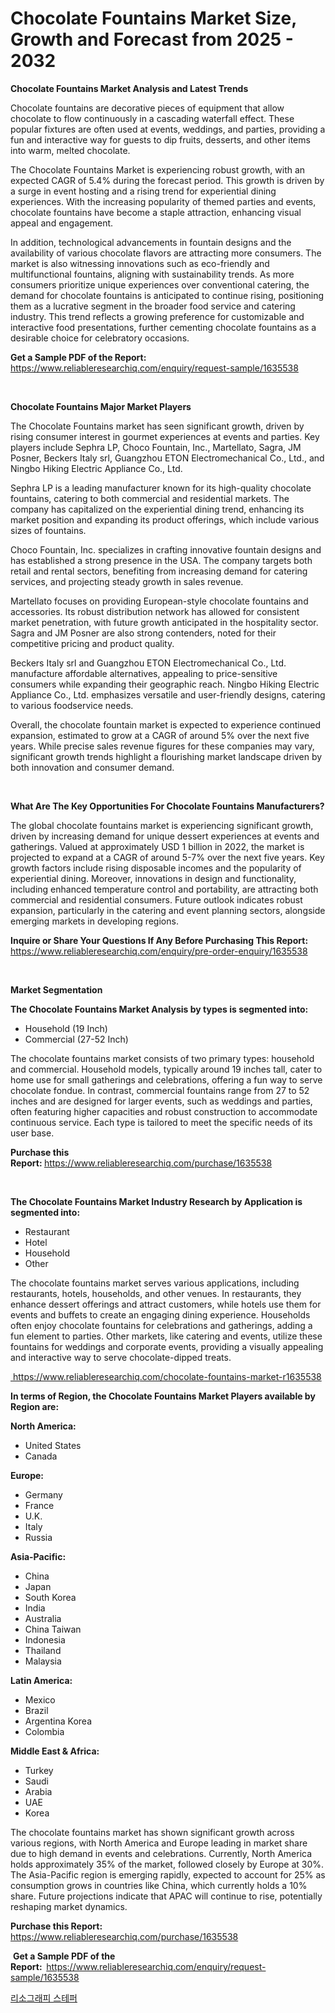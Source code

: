 <p><h1>Chocolate Fountains Market Size, Growth and Forecast from 2025 - 2032</h1></p><p><strong>Chocolate Fountains Market Analysis and Latest Trends</strong></p>
<p><p>Chocolate fountains are decorative pieces of equipment that allow chocolate to flow continuously in a cascading waterfall effect. These popular fixtures are often used at events, weddings, and parties, providing a fun and interactive way for guests to dip fruits, desserts, and other items into warm, melted chocolate. </p><p>The Chocolate Fountains Market is experiencing robust growth, with an expected CAGR of 5.4% during the forecast period. This growth is driven by a surge in event hosting and a rising trend for experiential dining experiences. With the increasing popularity of themed parties and events, chocolate fountains have become a staple attraction, enhancing visual appeal and engagement. </p><p>In addition, technological advancements in fountain designs and the availability of various chocolate flavors are attracting more consumers. The market is also witnessing innovations such as eco-friendly and multifunctional fountains, aligning with sustainability trends. As more consumers prioritize unique experiences over conventional catering, the demand for chocolate fountains is anticipated to continue rising, positioning them as a lucrative segment in the broader food service and catering industry. This trend reflects a growing preference for customizable and interactive food presentations, further cementing chocolate fountains as a desirable choice for celebratory occasions.</p></p>
<p><strong>Get a Sample PDF of the Report:&nbsp;</strong> <a href="https://www.reliableresearchiq.com/enquiry/request-sample/1635538?utm_campaign=99&utm_medium=2&utm_source=Github&utm_content=ia&utm_term=06022025&utm_id=chocolate-fountains">https://www.reliableresearchiq.com/enquiry/request-sample/1635538</a></p>
<p>&nbsp;</p>
<p><strong>Chocolate Fountains Major Market Players</strong></p>
<p><p>The Chocolate Fountains market has seen significant growth, driven by rising consumer interest in gourmet experiences at events and parties. Key players include Sephra LP, Choco Fountain, Inc., Martellato, Sagra, JM Posner, Beckers Italy srl, Guangzhou ETON Electromechanical Co., Ltd., and Ningbo Hiking Electric Appliance Co., Ltd. </p><p>Sephra LP is a leading manufacturer known for its high-quality chocolate fountains, catering to both commercial and residential markets. The company has capitalized on the experiential dining trend, enhancing its market position and expanding its product offerings, which include various sizes of fountains. </p><p>Choco Fountain, Inc. specializes in crafting innovative fountain designs and has established a strong presence in the USA. The company targets both retail and rental sectors, benefiting from increasing demand for catering services, and projecting steady growth in sales revenue.</p><p>Martellato focuses on providing European-style chocolate fountains and accessories. Its robust distribution network has allowed for consistent market penetration, with future growth anticipated in the hospitality sector. Sagra and JM Posner are also strong contenders, noted for their competitive pricing and product quality.</p><p>Beckers Italy srl and Guangzhou ETON Electromechanical Co., Ltd. manufacture affordable alternatives, appealing to price-sensitive consumers while expanding their geographic reach. Ningbo Hiking Electric Appliance Co., Ltd. emphasizes versatile and user-friendly designs, catering to various foodservice needs.</p><p>Overall, the chocolate fountain market is expected to experience continued expansion, estimated to grow at a CAGR of around 5% over the next five years. While precise sales revenue figures for these companies may vary, significant growth trends highlight a flourishing market landscape driven by both innovation and consumer demand.</p></p>
<p>&nbsp;</p>
<p><strong>What Are The Key Opportunities For Chocolate Fountains Manufacturers?</strong></p>
<p><p>The global chocolate fountains market is experiencing significant growth, driven by increasing demand for unique dessert experiences at events and gatherings. Valued at approximately USD 1 billion in 2022, the market is projected to expand at a CAGR of around 5-7% over the next five years. Key growth factors include rising disposable incomes and the popularity of experiential dining. Moreover, innovations in design and functionality, including enhanced temperature control and portability, are attracting both commercial and residential consumers. Future outlook indicates robust expansion, particularly in the catering and event planning sectors, alongside emerging markets in developing regions.</p></p>
<p><strong>Inquire or Share Your Questions If Any Before Purchasing This Report:</strong> <a href="https://www.reliableresearchiq.com/enquiry/pre-order-enquiry/1635538?utm_campaign=99&utm_medium=2&utm_source=Github&utm_content=ia&utm_term=06022025&utm_id=chocolate-fountains">https://www.reliableresearchiq.com/enquiry/pre-order-enquiry/1635538</a></p>
<p>&nbsp;</p>
<p><strong>Market Segmentation</strong></p>
<p><strong>The Chocolate Fountains Market Analysis by types is segmented into:</strong></p>
<p><ul><li>Household (19 Inch)</li><li>Commercial (27-52 Inch)</li></ul></p>
<p><p>The chocolate fountains market consists of two primary types: household and commercial. Household models, typically around 19 inches tall, cater to home use for small gatherings and celebrations, offering a fun way to serve chocolate fondue. In contrast, commercial fountains range from 27 to 52 inches and are designed for larger events, such as weddings and parties, often featuring higher capacities and robust construction to accommodate continuous service. Each type is tailored to meet the specific needs of its user base.</p></p>
<p><strong>Purchase this Report:&nbsp;</strong><a href="https://www.reliableresearchiq.com/purchase/1635538?utm_campaign=99&utm_medium=2&utm_source=Github&utm_content=ia&utm_term=06022025&utm_id=chocolate-fountains">https://www.reliableresearchiq.com/purchase/1635538</a></p>
<p>&nbsp;</p>
<p><strong>The Chocolate Fountains Market Industry Research by Application is segmented into:</strong></p>
<p><ul><li>Restaurant</li><li>Hotel</li><li>Household</li><li>Other</li></ul></p>
<p><p>The chocolate fountains market serves various applications, including restaurants, hotels, households, and other venues. In restaurants, they enhance dessert offerings and attract customers, while hotels use them for events and buffets to create an engaging dining experience. Households often enjoy chocolate fountains for celebrations and gatherings, adding a fun element to parties. Other markets, like catering and events, utilize these fountains for weddings and corporate events, providing a visually appealing and interactive way to serve chocolate-dipped treats.</p></p>
<p><a href="https://www.reliableresearchiq.com/chocolate-fountains-market-r1635538?utm_campaign=99&utm_medium=2&utm_source=Github&utm_content=ia&utm_term=06022025&utm_id=chocolate-fountains">&nbsp;https://www.reliableresearchiq.com/chocolate-fountains-market-r1635538</a></p>
<p><strong>In terms of Region, the Chocolate Fountains Market Players available by Region are:</strong></p>
<p>
    <p> <strong> North America: </strong>
        <ul>
            <li>United States</li>
            <li>Canada</li>
        </ul>
        </p> 
    <p> <strong> Europe: </strong>
        <ul>
            <li>Germany</li>
            <li>France</li>
            <li>U.K.</li>
            <li>Italy</li>
            <li>Russia</li>
        </ul>
        </p> 
    <p> <strong> Asia-Pacific: </strong>
        <ul>
            <li>China</li>
            <li>Japan</li>
            <li>South Korea</li>
            <li>India</li>
            <li>Australia</li>
            <li>China Taiwan</li>
            <li>Indonesia</li>
            <li>Thailand</li>
            <li>Malaysia</li>
        </ul>
        </p> 
    <p> <strong> Latin America: </strong>
        <ul>
            <li>Mexico</li>
            <li>Brazil</li>
            <li>Argentina Korea</li>
            <li>Colombia</li>
        </ul>
        </p> 
    <p> <strong> Middle East & Africa: </strong>
        <ul>
            <li>Turkey</li>
            <li>Saudi</li>
            <li>Arabia</li>
            <li>UAE</li>
            <li>Korea</li>
        </ul>
    </p>
    </p>
<p><p>The chocolate fountains market has shown significant growth across various regions, with North America and Europe leading in market share due to high demand in events and celebrations. Currently, North America holds approximately 35% of the market, followed closely by Europe at 30%. The Asia-Pacific region is emerging rapidly, expected to account for 25% as consumption grows in countries like China, which currently holds a 10% share. Future projections indicate that APAC will continue to rise, potentially reshaping market dynamics.</p></p>
<p><strong>Purchase this Report: </strong><a href="https://www.reliableresearchiq.com/purchase/1635538?utm_campaign=99&utm_medium=2&utm_source=Github&utm_content=ia&utm_term=06022025&utm_id=chocolate-fountains">https://www.reliableresearchiq.com/purchase/1635538</a></p>
<p>&nbsp;<strong>Get a Sample PDF of the Report:&nbsp;&nbsp;</strong><a href="https://www.reliableresearchiq.com/enquiry/request-sample/1635538?utm_campaign=99&utm_medium=2&utm_source=Github&utm_content=ia&utm_term=06022025&utm_id=chocolate-fountains">https://www.reliableresearchiq.com/enquiry/request-sample/1635538</a></p>
<p><strong></strong></p>
<p><p><a href="https://github.com/sougarounis/Market-Research-Report-List-7/blob/main/807393635532.md?utm_campaign=99&utm_medium=2&utm_source=Github&utm_content=ia&utm_term=06022025&utm_id=chocolate-fountains">리소그래피 스테퍼</a></p></p>
